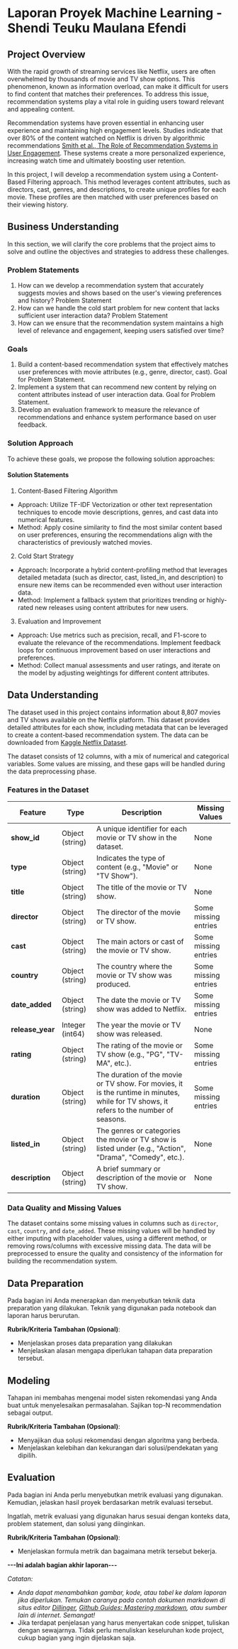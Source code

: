 # Laporan Proyek Machine Learning - Shendi Teuku Maulana Efendi

## Project Overview

With the rapid growth of streaming services like Netflix, users are often overwhelmed by thousands of movie and TV show options. This phenomenon, known as information overload, can make it difficult for users to find content that matches their preferences. To address this issue, recommendation systems play a vital role in guiding users toward relevant and appealing content.

Recommendation systems have proven essential in enhancing user experience and maintaining high engagement levels. Studies indicate that over 80% of the content watched on Netflix is driven by algorithmic recommendations [Smith et al., The Role of Recommendation Systems in User Engagement](https://link.springer.com/article/10.1186/s12889-021-11803-8). These systems create a more personalized experience, increasing watch time and ultimately boosting user retention.

In this project, I will develop a recommendation system using a Content-Based Filtering approach. This method leverages content attributes, such as directors, cast, genres, and descriptions, to create unique profiles for each movie. These profiles are then matched with user preferences based on their viewing history.

## Business Understanding
In this section, we will clarify the core problems that the project aims to solve and outline the objectives and strategies to address these challenges.

### Problem Statements
1. How can we develop a recommendation system that accurately suggests movies and shows based on the user's viewing preferences and history?
Problem Statement
2. How can we handle the cold start problem for new content that lacks sufficient user interaction data?
Problem Statement
3. How can we ensure that the recommendation system maintains a high level of relevance and engagement, keeping users satisfied over time?

### Goals
1. Build a content-based recommendation system that effectively matches user preferences with movie attributes (e.g., genre, director, cast).
Goal for Problem Statement.
2. Implement a system that can recommend new content by relying on content attributes instead of user interaction data.
Goal for Problem Statement.
3. Develop an evaluation framework to measure the relevance of recommendations and enhance system performance based on user feedback.

### Solution Approach

To achieve these goals, we propose the following solution approaches:

#### Solution Statements
1. Content-Based Filtering Algorithm

* Approach: Utilize TF-IDF Vectorization or other text representation techniques to encode movie descriptions, genres, and cast data into numerical features.
* Method: Apply cosine similarity to find the most similar content based on user preferences, ensuring the recommendations align with the characteristics of previously watched movies.

2. Cold Start Strategy

* Approach: Incorporate a hybrid content-profiling method that leverages detailed metadata (such as director, cast, listed_in, and description) to ensure new items can be recommended even without user interaction data.
* Method: Implement a fallback system that prioritizes trending or highly-rated new releases using content attributes for new users.

3. Evaluation and Improvement

* Approach: Use metrics such as precision, recall, and F1-score to evaluate the relevance of the recommendations. Implement feedback loops for continuous improvement based on user interactions and preferences.
* Method: Collect manual assessments and user ratings, and iterate on the model by adjusting weightings for different content attributes.

## Data Understanding

The dataset used in this project contains information about 8,807 movies and TV shows available on the Netflix platform. This dataset provides detailed attributes for each show, including metadata that can be leveraged to create a content-based recommendation system. The data can be downloaded from [Kaggle Netflix Dataset](https://www.kaggle.com/datasets/shivamb/netflix-shows).

The dataset consists of 12 columns, with a mix of numerical and categorical variables. Some values are missing, and these gaps will be handled during the data preprocessing phase.

### Features in the Dataset

| **Feature**     | **Type**           | **Description**                                                                                         | **Missing Values**                    |
|-----------------|--------------------|---------------------------------------------------------------------------------------------------------|---------------------------------------|
| **show_id**     | Object (string)    | A unique identifier for each movie or TV show in the dataset.                                             | None                                  |
| **type**        | Object (string)    | Indicates the type of content (e.g., "Movie" or "TV Show").                                              | None                                  |
| **title**       | Object (string)    | The title of the movie or TV show.                                                                       | None                                  |
| **director**    | Object (string)    | The director of the movie or TV show.                                                                   | Some missing entries                 |
| **cast**        | Object (string)    | The main actors or cast of the movie or TV show.                                                         | Some missing entries                 |
| **country**     | Object (string)    | The country where the movie or TV show was produced.                                                     | Some missing entries                 |
| **date_added**  | Object (string)    | The date the movie or TV show was added to Netflix.                                                      | Some missing entries                 |
| **release_year**| Integer (int64)    | The year the movie or TV show was released.                                                              | None                                  |
| **rating**      | Object (string)    | The rating of the movie or TV show (e.g., "PG", "TV-MA", etc.).                                          | Some missing entries                 |
| **duration**    | Object (string)    | The duration of the movie or TV show. For movies, it is the runtime in minutes, while for TV shows, it refers to the number of seasons. | Some missing entries                 |
| **listed_in**   | Object (string)    | The genres or categories the movie or TV show is listed under (e.g., "Action", "Drama", "Comedy", etc.). | None                                  |
| **description** | Object (string)    | A brief summary or description of the movie or TV show.                                                  | None                                  |

### Data Quality and Missing Values

The dataset contains some missing values in columns such as `director`, `cast`, `country`, and `date_added`. These missing values will be handled by either imputing with placeholder values, using a different method, or removing rows/columns with excessive missing data. The data will be preprocessed to ensure the quality and consistency of the information for building the recommendation system.

## Data Preparation
Pada bagian ini Anda menerapkan dan menyebutkan teknik data preparation yang dilakukan. Teknik yang digunakan pada notebook dan laporan harus berurutan.

**Rubrik/Kriteria Tambahan (Opsional)**: 
- Menjelaskan proses data preparation yang dilakukan
- Menjelaskan alasan mengapa diperlukan tahapan data preparation tersebut.

## Modeling
Tahapan ini membahas mengenai model sisten rekomendasi yang Anda buat untuk menyelesaikan permasalahan. Sajikan top-N recommendation sebagai output.

**Rubrik/Kriteria Tambahan (Opsional)**: 
- Menyajikan dua solusi rekomendasi dengan algoritma yang berbeda.
- Menjelaskan kelebihan dan kekurangan dari solusi/pendekatan yang dipilih.

## Evaluation
Pada bagian ini Anda perlu menyebutkan metrik evaluasi yang digunakan. Kemudian, jelaskan hasil proyek berdasarkan metrik evaluasi tersebut.

Ingatlah, metrik evaluasi yang digunakan harus sesuai dengan konteks data, problem statement, dan solusi yang diinginkan.

**Rubrik/Kriteria Tambahan (Opsional)**: 
- Menjelaskan formula metrik dan bagaimana metrik tersebut bekerja.

**---Ini adalah bagian akhir laporan---**

_Catatan:_
- _Anda dapat menambahkan gambar, kode, atau tabel ke dalam laporan jika diperlukan. Temukan caranya pada contoh dokumen markdown di situs editor [Dillinger](https://dillinger.io/), [Github Guides: Mastering markdown](https://guides.github.com/features/mastering-markdown/), atau sumber lain di internet. Semangat!_
- Jika terdapat penjelasan yang harus menyertakan code snippet, tuliskan dengan sewajarnya. Tidak perlu menuliskan keseluruhan kode project, cukup bagian yang ingin dijelaskan saja.
